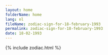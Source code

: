 ```yaml
---
layout: home
folderName: home
lang: nl
fileName: zodiac-sign-for-18-february-1993
permalink: zodiac-sign-for-18-february-1993
date: 18-02-1993
---
```

{% include zodiac.html %}
